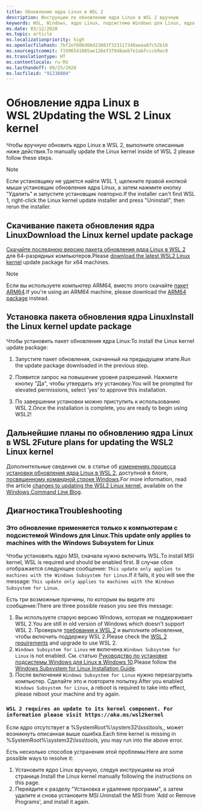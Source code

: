 ```yaml
---
title: Обновление ядра Linux в WSL 2
description: Инструкции по обновлению ядра Linux в WSL 2 вручную
keywords: WSL, Windows, ядро Linux, подсистема Windows для Linux, ядро
ms.date: 03/12/2020
ms.topic: article
ms.localizationpriority: high
ms.openlocfilehash: 7bf2ef606d0bd23083f323117348aeea87c52b10
ms.sourcegitcommit: f1996541005ae126ef379d8aebfe1abfcccb9ac9
ms.translationtype: HT
ms.contentlocale: ru-RU
ms.lasthandoff: 09/25/2020
ms.locfileid: "91238804"
---
```

# <a name="updating-the-wsl-2-linux-kernel"></a><span data-ttu-id="37dab-104">Обновление ядра Linux в WSL 2</span><span class="sxs-lookup"><span data-stu-id="37dab-104">Updating the WSL 2 Linux kernel</span></span>

<span data-ttu-id="37dab-105">Чтобы вручную обновить ядро Linux в WSL 2, выполните описанные ниже действия.</span><span class="sxs-lookup"><span data-stu-id="37dab-105">To manually update the Linux kernel inside of WSL 2 please follow these steps.</span></span>

> [!NOTE] 
> <span data-ttu-id="37dab-106">Если установщику не удается найти WSL 1, щелкните правой кнопкой мыши установщик обновления ядра Linux, а затем нажмите кнопку "Удалить" и запустите установщик повторно.</span><span class="sxs-lookup"><span data-stu-id="37dab-106">If the installer can't find WSL 1, right-click the Linux kernel update installer and press "Uninstall", then rerun the installer.</span></span>

## <a name="download-the-linux-kernel-update-package"></a><span data-ttu-id="37dab-107">Скачивание пакета обновления ядра Linux</span><span class="sxs-lookup"><span data-stu-id="37dab-107">Download the Linux kernel update package</span></span>

<span data-ttu-id="37dab-108">[Скачайте последнюю версию пакета обновления ядра Linux в WSL 2](https://wslstorestorage.blob.core.windows.net/wslblob/wsl_update_x64.msi) для 64-разрядных компьютеров.</span><span class="sxs-lookup"><span data-stu-id="37dab-108">Please [download the latest WSL2 Linux kernel](https://wslstorestorage.blob.core.windows.net/wslblob/wsl_update_x64.msi) update package for x64 machines.</span></span>

> [!NOTE]
> <span data-ttu-id="37dab-109">Если вы используете компьютер ARM64, вместо этого скачайте [пакет ARM64](https://wslstorestorage.blob.core.windows.net/wslblob/wsl_update_arm64.msi).</span><span class="sxs-lookup"><span data-stu-id="37dab-109">If you're using an ARM64 machine, please download the [ARM64 package](https://wslstorestorage.blob.core.windows.net/wslblob/wsl_update_arm64.msi) instead.</span></span>

## <a name="install-the-linux-kernel-update-package"></a><span data-ttu-id="37dab-110">Установка пакета обновления ядра Linux</span><span class="sxs-lookup"><span data-stu-id="37dab-110">Install the Linux kernel update package</span></span>

<span data-ttu-id="37dab-111">Чтобы установить пакет обновления ядра Linux:</span><span class="sxs-lookup"><span data-stu-id="37dab-111">To install the Linux kernel update package:</span></span>

  1. <span data-ttu-id="37dab-112">Запустите пакет обновления, скачанный на предыдущем этапе.</span><span class="sxs-lookup"><span data-stu-id="37dab-112">Run the update package downloaded in the previous step.</span></span>

  2. <span data-ttu-id="37dab-113">Появится запрос на повышение уровня разрешений. Нажмите кнопку "Да", чтобы утвердить эту установку.</span><span class="sxs-lookup"><span data-stu-id="37dab-113">You will be prompted for elevated permissions, select ‘yes’ to approve this installation.</span></span>

  3. <span data-ttu-id="37dab-114">По завершении установки можно приступить к использованию WSL 2.</span><span class="sxs-lookup"><span data-stu-id="37dab-114">Once the installation is complete, you are ready to begin using WSL2!</span></span>

## <a name="future-plans-for-updating-the-wsl2-linux-kernel"></a><span data-ttu-id="37dab-115">Дальнейшие планы по обновлению ядра Linux в WSL 2</span><span class="sxs-lookup"><span data-stu-id="37dab-115">Future plans for updating the WSL2 Linux kernel</span></span>

<span data-ttu-id="37dab-116">Дополнительные сведения см. в статье об [изменениях процесса установки обновления ядра Linux в WSL 2](https://devblogs.microsoft.com/commandline/wsl2-will-be-generally-available-in-windows-10-version-2004), доступной в блоге, [посвященному командной строке Windows](https://aka.ms/cliblog).</span><span class="sxs-lookup"><span data-stu-id="37dab-116">For more information, read the article [changes to updating the WSL2 Linux kernel](https://devblogs.microsoft.com/commandline/wsl2-will-be-generally-available-in-windows-10-version-2004), available on the [Windows Command Line Blog](https://aka.ms/cliblog).</span></span>

## <a name="troubleshooting"></a><span data-ttu-id="37dab-117">Диагностика</span><span class="sxs-lookup"><span data-stu-id="37dab-117">Troubleshooting</span></span>

### <a name="this-update-only-applies-to-machines-with-the-windows-subsystem-for-linux"></a><span data-ttu-id="37dab-118">Это обновление применяется только к компьютерам с подсистемой Windows для Linux.</span><span class="sxs-lookup"><span data-stu-id="37dab-118">This update only applies to machines with the Windows Subsystem for Linux</span></span>
<span data-ttu-id="37dab-119">Чтобы установить ядро MSI, сначала нужно включить WSL.</span><span class="sxs-lookup"><span data-stu-id="37dab-119">To install MSI kernel, WSL is required and should be enabled first.</span></span> <span data-ttu-id="37dab-120">В случае сбоя отображается следующее сообщение: `This update only applies to machines with the Windows Subsystem for Linux`.</span><span class="sxs-lookup"><span data-stu-id="37dab-120">If it fails, it you will see the message: `This update only applies to machines with the Windows Subsystem for Linux`.</span></span> 

<span data-ttu-id="37dab-121">Есть три возможные причины, по которым вы видите это сообщение:</span><span class="sxs-lookup"><span data-stu-id="37dab-121">There are three possible reason you see this message:</span></span>

1. <span data-ttu-id="37dab-122">Вы используете старую версию Windows, которая не поддерживает WSL 2.</span><span class="sxs-lookup"><span data-stu-id="37dab-122">You are still in old version of Windows which doesn't support WSL 2.</span></span> <span data-ttu-id="37dab-123">Проверьте [требования к WSL 2](https://docs.microsoft.com/windows/wsl/install-win10#update-to-wsl-2) и выполните обновление, чтобы включить поддержку WSL 2.</span><span class="sxs-lookup"><span data-stu-id="37dab-123">Please check the [WSL 2 requirements](https://docs.microsoft.com/windows/wsl/install-win10#update-to-wsl-2) and upgrade to use WSL 2.</span></span> 
2. <span data-ttu-id="37dab-124">`Windows Subsystem for Linux` не включена.</span><span class="sxs-lookup"><span data-stu-id="37dab-124">`Windows Subsystem for Linux` is not enabled.</span></span> <span data-ttu-id="37dab-125">См. статью [Руководство по установке подсистемы Windows для Linux в Windows 10](https://docs.microsoft.com/windows/wsl/install-win10).</span><span class="sxs-lookup"><span data-stu-id="37dab-125">Please follow the [Windows Subsystem for Linux Installation Guide](https://docs.microsoft.com/windows/wsl/install-win10).</span></span>
3. <span data-ttu-id="37dab-126">После включения `Windows Subsystem for Linux` нужно перезагрузить компьютер. Сделайте это и повторите попытку.</span><span class="sxs-lookup"><span data-stu-id="37dab-126">After you enabled `Windows Subsystem for Linux`, a reboot is required to take into effect, please reboot your machine and try again.</span></span>

### `WSL 2 requires an update to its kernel component. For information please visit https://aka.ms/wsl2kernel`

<span data-ttu-id="37dab-127">Если ядро отсутствует в %SystemRoot%\system32\lxss\tools\,, может возникнуть описанная выше ошибка.</span><span class="sxs-lookup"><span data-stu-id="37dab-127">Each time kernel is missing in %SystemRoot%\system32\lxss\tools\, you may run into the above error.</span></span>

<span data-ttu-id="37dab-128">Есть несколько способов устранения этой проблемы:</span><span class="sxs-lookup"><span data-stu-id="37dab-128">Here are some possible ways to resolve it:</span></span>

1. <span data-ttu-id="37dab-129">Установите ядро Linux вручную, следуя инструкциям на этой странице.</span><span class="sxs-lookup"><span data-stu-id="37dab-129">Install the Linux kernel manually following the instructions on this page.</span></span>
2. <span data-ttu-id="37dab-130">Перейдите к разделу "Установка и удаление программ", а затем удалите и снова установите MSI.</span><span class="sxs-lookup"><span data-stu-id="37dab-130">Uninstall the MSI from 'Add or Remove Programs', and install it again.</span></span>
